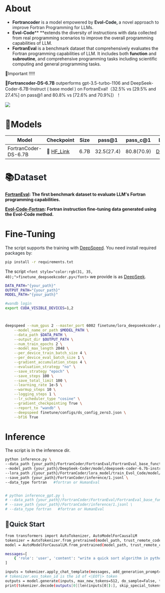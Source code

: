 # About
+ **<font style="color:rgb(31, 35, 40);">Fortrancoder</font>**<font style="color:rgb(31, 35, 40);"> is a model empowered by </font>**<font style="color:rgb(31, 35, 40);">Evol-Code, </font>**<font style="color:rgb(31, 35, 40);">a novel approach to improve Fortran Programming for LLMs.</font>
+ **<font style="color:rgb(31, 35, 40);">Evol-Code</font>**** **extends the diversity of instructions with data collected from real programming scenarios to improve the overall programming capabilities of LLM.
+ **FortranEval** is a benchmark dataset that comprehensively evaluates the Fortran programming capabilities of LLM. It includes both **function** and **subroutine**, and comprehensive programming tasks including scientific computing and general programming tasks.

💫Important !!!!!

🏅**<font style="color:rgb(31, 35, 40);">Fortrancoder-DS-6.7B</font>**<font style="color:rgb(31, 35, 40);"> outperforms </font><font style="color:rgb(31, 35, 40);">gpt-3.5-turbo-1106 and DeepSeek-Coder-6.7B-Instruct ( base model ) on FortranEval!（32.5% vs [29.5% and 27.4%] on pass@1 and 80.8% vs [72.6% and 70.9%]）！</font>

![](https://cdn.nlark.com/yuque/0/2024/png/38861830/1727250691535-0f8c97b0-4250-4b56-aea5-2b75fddf3952.png)

# 🤖Models
| **<font style="color:rgb(31, 35, 40);">Model</font>** | **<font style="color:rgb(31, 35, 40);">Checkpoint</font>** | **<font style="color:rgb(31, 35, 40);">Size</font>** | **<font style="color:rgb(31, 35, 40);">pass@1</font>** | **<font style="color:rgb(31, 35, 40);">pass_c@1</font>** | **<font style="color:rgb(31, 35, 40);">License</font>** |
| --- | --- | --- | --- | --- | --- |
| FortranCoder-DS-6.7B | <font style="color:rgb(31, 35, 40);">🤗</font><font style="color:rgb(31, 35, 40);"> </font>[HF_Link](https://huggingface.co/zzzzd/FortranCoder-DS-6.7B/tree/main) | 6.7B | 32.5(<font style="color:rgb(31, 35, 40);">27.4)</font> | 80.8(<font style="color:rgb(31, 35, 40);">70.9)</font> | [DeepSeek](https://github.com/deepseek-ai/DeepSeek-Coder/blob/main/LICENSE-MODEL) |


# 📚<font style="color:rgb(31, 35, 40);">Dataset</font>
[**FortranEval**](https://github.com/zhu-zhu-ding/FortranCoder/tree/main/FortranEval)**:** **The first benchmark dataset to evaluate LLM's Fortran programming capabilities.**

[**Evol-Code-Fortran**](https://github.com/zhu-zhu-ding/FortranCoder/blob/main/finetune/train_Evol_Code.json)**: Fortran instruction fine-tuning data generated using the Evol-Code method.**

# Fine-Tuning
<font style="color:rgb(31, 35, 40);">The script supports the training with </font>[DeepSpeed](https://github.com/microsoft/DeepSpeed)<font style="color:rgb(31, 35, 40);">. You need install required packages by:</font>

```bash
pip install -r requirements.txt
```

The script `<font style="color:rgb(31, 35, 40);">finetune_deepseekcoder.py</font>`<font style="color:rgb(31, 35, 40);"> </font>we provide is as [DeepSeek](https://github.com/zhu-zhu-ding/FortranCoder/tree/main/finetune).

```bash
DATA_PATH="{your_path}"
OUTPUT_PATH="{your_path}"
MODEL_PATH="{your_path}"

#wandb login
export CUDA_VISIBLE_DEVICES=1,2



deepspeed --num_gpus 2 --master_port 6002 finetune/lora_deepseekcoder.py \
    --model_name_or_path $MODEL_PATH \
    --data_path $DATA_PATH \
    --output_dir $OUTPUT_PATH \
    --num_train_epochs 2 \
    --model_max_length 2048 \
    --per_device_train_batch_size 4 \
    --per_device_eval_batch_size 1 \
    --gradient_accumulation_steps 4 \
    --evaluation_strategy "no" \
    --save_strategy "epoch" \
    --save_steps 100 \
    --save_total_limit 100 \
    --learning_rate 1e-5 \
    --warmup_steps 10 \
    --logging_steps 1 \
    --lr_scheduler_type "cosine" \
    --gradient_checkpointing True \
    --report_to "wandb" \
    --deepspeed finetune/configs/ds_config_zero3.json \
    --bf16 True
```

# Inference
The script is in the inference dir.

```bash
python inference.py \
--data_path {your_path}/FortranCoder/FortranEval/FortranEval_base_function.jsonl \
--model_path {your_path}/DeepSeek-Coder/model/deepseek-coder-6.7b-instruct \
--lora_path /{your_path}/FortranCoder/lora_model/train_Evol_Code/model/deepseek-coder-6.7b-instruct \
--save_path {your_path}/FortranCoder/inference/1.jsonl \
--data_type fortran   #fortran or HumanEval


# python inference_gpt.py \
# --data_path {your_path}/FortranCoder/FortranEval/FortranEval_base_function.jsonl \
# --save_path {your_path}/FortranCoder/inference/1.jsonl \
# --data_type fortran   #fortran or HumanEval
```

## 🚤<font style="color:rgb(31, 35, 40);">Quick Start</font>
```bash
from transformers import AutoTokenizer, AutoModelForCausalLM
tokenizer = AutoTokenizer.from_pretrained(model_path, trust_remote_code=True)
model = AutoModelForCausalLM.from_pretrained(model_path, trust_remote_code=True, torch_dtype=torch.bfloat16).cuda()

messages=[
    { 'role': 'user', 'content': "write a quick sort algorithm in python."}
]

inputs = tokenizer.apply_chat_template(messages, add_generation_prompt=True, return_tensors="pt").to(model.device)
# tokenizer.eos_token_id is the id of <|EOT|> token
outputs = model.generate(inputs, max_new_tokens=512, do_sample=False, top_k=50, top_p=0.95, num_return_sequences=1, eos_token_id=tokenizer.eos_token_id)
print(tokenizer.decode(outputs[0][len(inputs[0]):], skip_special_tokens=True))
```

